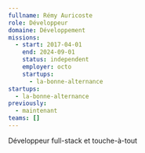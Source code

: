 ```yaml
---
fullname: Rémy Auricoste
role: Développeur
domaine: Développement
missions:
  - start: 2017-04-01
    end: 2024-09-01
    status: independent
    employer: octo
    startups:
      - la-bonne-alternance
startups:
  - la-bonne-alternance
previously:
  - maintenant
teams: []
---
```

Développeur full-stack et touche-à-tout